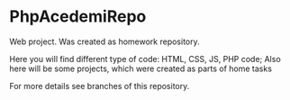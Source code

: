 # PhpAcedemiRepo

Web project.
Was created as homework repository.

Here you will find different type of code: HTML, CSS, JS, PHP code; 
Also here will be some projects, which were created as parts of home tasks

For more details see branches of this repository.
